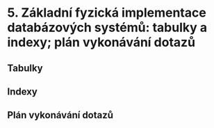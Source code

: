 # 5. Základní fyzická implementace databázových systémů: tabulky a indexy; plán vykonávání dotazů

## Tabulky

## Indexy

## Plán vykonávání dotazů
